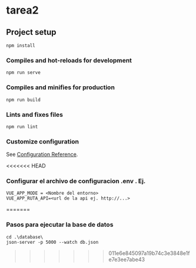 # tarea2

## Project setup
```
npm install
```

### Compiles and hot-reloads for development
```
npm run serve
```

### Compiles and minifies for production
```
npm run build
```

### Lints and fixes files
```
npm run lint
```

### Customize configuration
See [Configuration Reference](https://cli.vuejs.org/config/).

<<<<<<< HEAD
### Configurar el archivo de configuracion .env . Ej.  
```
VUE_APP_MODE = <Nombre del entorno>
VUE_APP_RUTA_API=<url de la api ej. http://...>
```
=======


### Pasos para ejecutar la base de datos  
```
cd .\database\
json-server -p 5000 --watch db.json
```
>>>>>>> 011e6e845097a19b74c3e3848e1fe7e3ee7abe43
